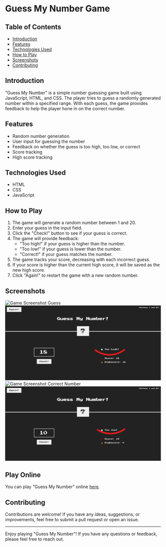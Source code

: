 # Guess My Number Game

## Table of Contents

- [Introduction](#introduction)
- [Features](#features)
- [Technologies Used](#technologies-used)
- [How to Play](#how-to-play)
- [Screenshots](#screenshots)
- [Contributing](#contributing)

## Introduction

"Guess My Number" is a simple number guessing game built using JavaScript, HTML, and CSS. The player tries to guess a randomly generated number within a specified range. With each guess, the game provides feedback to help the player hone in on the correct number.

## Features

- Random number generation
- User input for guessing the number
- Feedback on whether the guess is too high, too low, or correct
- Score tracking
- High score tracking

## Technologies Used

- HTML
- CSS
- JavaScript

## How to Play

1. The game will generate a random number between 1 and 20.
2. Enter your guess in the input field.
3. Click the "Check!" button to see if your guess is correct.
4. The game will provide feedback:
   - "Too high!" if your guess is higher than the number.
   - "Too low!" if your guess is lower than the number.
   - "Correct!" if your guess matches the number.
5. The game tracks your score, decreasing with each incorrect guess.
6. If your score is higher than the current high score, it will be saved as the new high score.
7. Click "Again!" to restart the game with a new random number.

## Screenshots

![Game Screenshot Guess](/guess%20my%20number.png.png)
![Game Screenshot Too High](/too%20high.png)
![Game Screenshot Correct Number](/correct%20number.png.png)
![Game Screenshot Too Low](/too%20low.png)

## Play Online

You can play "Guess My Number" online [here](https://ahmedhamamm.github.io/Guss-My-Number/).

## Contributing

Contributions are welcome! If you have any ideas, suggestions, or improvements, feel free to submit a pull request or open an issue.

---

Enjoy playing "Guess My Number"! If you have any questions or feedback, please feel free to reach out.

